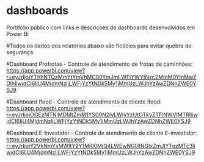 # dashboards
Portifólio público com links e descrições de dashboards desenvolvidos em Power Bi

#Todos os dados dos relatórios abaixo são fictícios para evitar quebra de segurança

#Dashboard Profrotas - Controle de atendimento de frotas de caminhões:
https://app.powerbi.com/view?r=eyJrIjoiYThhNTQzMmYtYmVhMC00YmJmLWFiYWYtNzc2MmM0YmMwZDlhIiwidCI6IjU4MjdmNzljLWFjYzYtNDk5My1iMmUzLWJhYzAwZDNhZWE0YSJ9

#Dashboard Ifood - Controle de atendimento de cliente ifood:
https://app.powerbi.com/view?r=eyJrIjoiOGEzMTNjMDMtZmM1YS00N2IyLWIyYzUtOTkyZTFiNWVlMTRlIiwidCI6IjU4MjdmNzljLWFjYzYtNDk5My1iMmUzLWJhYzAwZDNhZWE0YSJ9

#Dashboard E-Investidor - Controle de atendimento de cliente E-investidor:
https://app.powerbi.com/view?r=eyJrIjoiY2VkNmYxMWItY2Y1Mi00MjQ4LWEwNGUtNGIxZmJlYTgzMTc3IiwidCI6IjU4MjdmNzljLWFjYzYtNDk5My1iMmUzLWJhYzAwZDNhZWE0YSJ9
